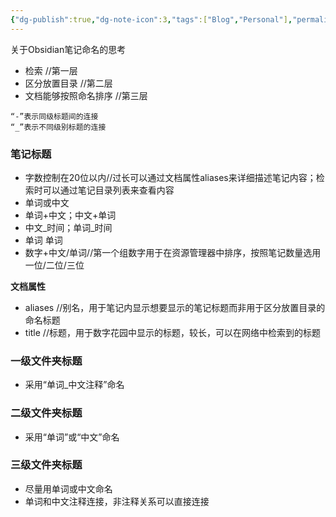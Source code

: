 ```yaml
---
{"dg-publish":true,"dg-note-icon":3,"tags":["Blog","Personal"],"permalink":"/🌒Action_行动/Soft/Obsidian/Obsidian笔记命名/","dgPassFrontmatter":true,"noteIcon":3,"created":"2024-09-17T15:24:21.545+08:00","updated":"2024-09-19T21:19:26.582+08:00"}
---
```


关于Obsidian笔记命名的思考
- 检索 //第一层
- 区分放置目录 //第二层
- 文档能够按照命名排序 //第三层

```text
“-”表示同级标题间的连接
“_”表示不同级别标题的连接
```
### 笔记标题
- 字数控制在20位以内//过长可以通过文档属性aliases来详细描述笔记内容；检索时可以通过笔记目录列表来查看内容
- 单词或中文
- 单词+中文；中文+单词
- 中文_时间；单词_时间
- 单词 单词
- 数字+中文/单词//第一个组数字用于在资源管理器中排序，按照笔记数量选用一位/二位/三位

**文档属性**
- aliases //别名，用于笔记内显示想要显示的笔记标题而非用于区分放置目录的命名标题
- title //标题，用于数字花园中显示的标题，较长，可以在网络中检索到的标题

### 一级文件夹标题
- 采用“单词_中文注释”命名

### 二级文件夹标题
- 采用“单词”或“中文”命名

### 三级文件夹标题
- 尽量用单词或中文命名
- 单词和中文注释连接，非注释关系可以直接连接



